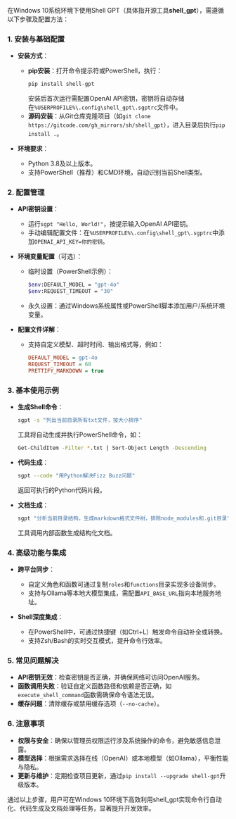 在Windows 10系统环境下使用Shell GPT（具体指开源工具**shell_gpt**），需遵循以下步骤及配置方法：

### **1. 安装与基础配置**
- **安装方式**：
  - **pip安装**：打开命令提示符或PowerShell，执行：
    ```bash
    pip install shell-gpt
    ```
    安装后首次运行需配置OpenAI API密钥，密钥将自动存储在`%USERPROFILE%\.config\shell_gpt\.sgptrc`文件中。
  - **源码安装**：从Git仓库克隆项目（如`git clone https://gitcode.com/gh_mirrors/sh/shell_gpt`），进入目录后执行`pip install .`。

- **环境要求**：
  - Python 3.8及以上版本。
  - 支持PowerShell（推荐）和CMD环境，自动识别当前Shell类型。

### **2. 配置管理**
- **API密钥设置**：
  - 运行`sgpt "Hello, World!"`，按提示输入OpenAI API密钥。
  - 手动编辑配置文件：在`%USERPROFILE%\.config\shell_gpt\.sgptrc`中添加`OPENAI_API_KEY=你的密钥`。

- **环境变量配置**（可选）：
  - 临时设置（PowerShell示例）：
    ```bash
    $env:DEFAULT_MODEL = "gpt-4o"
    $env:REQUEST_TIMEOUT = "30"
    ```
  - 永久设置：通过Windows系统属性或PowerShell脚本添加用户/系统环境变量。

- **配置文件详解**：
  - 支持自定义模型、超时时间、输出格式等，例如：
    ```ini
    DEFAULT_MODEL = gpt-4o
    REQUEST_TIMEOUT = 60
    PRETTIFY_MARKDOWN = true
    ```

### **3. 基本使用示例**
- **生成Shell命令**：
  ```bash
  sgpt -s "列出当前目录所有txt文件，按大小排序"
  ```
  工具将自动生成并执行PowerShell命令，如：
  ```bash
  Get-ChildItem -Filter *.txt | Sort-Object Length -Descending
  ```

- **代码生成**：
  ```bash
  sgpt --code "用Python解决Fizz Buzz问题"
  ```
  返回可执行的Python代码片段。

- **文档生成**：
  ```bash
  sgpt "分析当前目录结构，生成markdown格式文件树，排除node_modules和.git目录"
  ```
  工具调用内部函数生成结构化文档。

### **4. 高级功能与集成**
- **跨平台同步**：
  - 自定义角色和函数可通过复制`roles`和`functions`目录实现多设备同步。
  - 支持与Ollama等本地大模型集成，需配置`API_BASE_URL`指向本地服务地址。

- **Shell深度集成**：
  - 在PowerShell中，可通过快捷键（如Ctrl+L）触发命令自动补全或转换。
  - 支持Zsh/Bash的实时交互模式，提升命令行效率。

### **5. 常见问题解决**
- **API密钥无效**：检查密钥是否正确，并确保网络可访问OpenAI服务。
- **函数调用失败**：验证自定义函数路径和依赖是否正确，如`execute_shell_command`函数需确保命令语法无误。
- **缓存问题**：清除缓存或禁用缓存选项（`--no-cache`）。

### **6. 注意事项**
- **权限与安全**：确保以管理员权限运行涉及系统操作的命令，避免敏感信息泄露。
- **模型选择**：根据需求选择在线（OpenAI）或本地模型（如Ollama），平衡性能与隐私。
- **更新与维护**：定期检查项目更新，通过`pip install --upgrade shell-gpt`升级版本。

通过以上步骤，用户可在Windows 10环境下高效利用shell_gpt实现命令行自动化、代码生成及文档处理等任务，显著提升开发效率。
